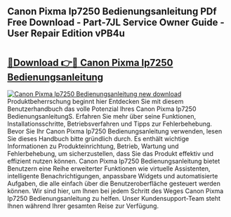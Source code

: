 ## Canon Pixma Ip7250 Bedienungsanleitung PDf Free Download - Part-7JL Service Owner Guide - User Repair Edition vPB4u

# <h2><a href="http://df59qp.blite.top/?on=Canon+Pixma+Ip7250+Bedienungsanleitung">🔗Download 👉🔴 Canon Pixma Ip7250 Bedienungsanleitung</a></h2>

[![Canon Pixma Ip7250 Bedienungsanleitung new download](https://i.imgur.com/lujVjoI.png)](http://df59qp.blite.top/?on=Canon+Pixma+Ip7250+Bedienungsanleitung)
Produktbeherrschung beginnt hier Entdecken Sie mit diesem Benutzerhandbuch das volle Potenzial Ihres Canon Pixma Ip7250 BedienungsanleitungS. Erfahren Sie mehr über seine Funktionen, Installationsschritte, Betriebsverfahren und Tipps zur Fehlerbehebung. Bevor Sie Ihr Canon Pixma Ip7250 Bedienungsanleitung verwenden, lesen Sie dieses Handbuch bitte gründlich durch. Es enthält wichtige Informationen zu Produkteinrichtung, Betrieb, Wartung und Fehlerbehebung, um sicherzustellen, dass Sie das Produkt effektiv und effizient nutzen können. Canon Pixma Ip7250 Bedienungsanleitung bietet Benutzern eine Reihe erweiterter Funktionen wie virtuelle Assistenten, intelligente Benachrichtigungen, anpassbare Widgets und automatisierte Aufgaben, die alle einfach über die Benutzeroberfläche gesteuert werden können. Wir sind hier, um Ihnen bei jedem Schritt des Weges Canon Pixma Ip7250 Bedienungsanleitung zu helfen. Unser Kundensupport-Team steht Ihnen während Ihrer gesamten Reise zur Verfügung.
